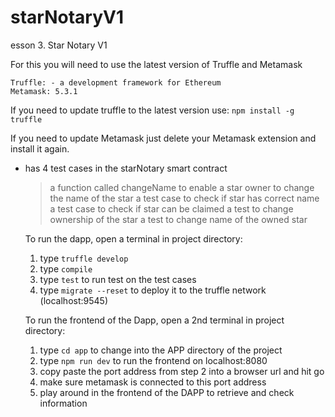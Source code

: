 # starNotaryV1

esson 3. Star Notary V1

For this you will need to use the latest version of Truffle and Metamask

    Truffle: - a development framework for Ethereum
    Metamask: 5.3.1

If you need to update truffle to the latest version use: `npm install -g truffle`

If you need to update Metamask just delete your Metamask extension and install it again.

- has 4 test cases in the starNotary smart contract
  > a function called changeName to enable a star owner to change the name of the star
  > a test case to check if star has correct name
  > a test case to check if star can be claimed
  > a test to change ownership of the star
  > a test to change name of the owned star
  
  To run the dapp, open a terminal in project directory:
  1. type `truffle develop`
  2. type `compile`
  3. type `test` to run test on the test cases
  3. type `migrate --reset` to deploy it to the truffle network (localhost:9545)
  
  To run the frontend of the Dapp, open a 2nd terminal in project directory:
  1. type `cd app` to change into the APP directory of the project
  2. type `npm run dev` to run the frontend on localhost:8080
  3. copy paste the port address from step 2 into a browser url and hit go
  4. make sure metamask is connected to this port address
  5. play around in the frontend of the DAPP to retrieve and check information
  
  
